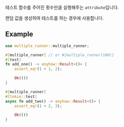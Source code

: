 테스트 함수를 주어진 횟수만큼 실행해주는 `attribute`입니다.

랜덤 값을 생성하여 테스트를 하는 경우에 사용합니다.

## Example

```rust
use multiple_runner::multiple_runner;

#[multiple_runner] // or #[multiple_runner(100)]
#[test]
fn add_one() -> anyhow::Result<()> {
    assert_eq!(1 + 1, 2);

    Ok(())
}

#[multiple_runner]
#[tokio::test]
async fn add_two() -> anyhow::Result<()> {
    assert_eq!(1 + 2, 3);

    Ok(())
}
```